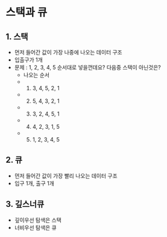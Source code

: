 # 스택과 큐

## 1. 스택

-   먼저 들어간 값이 가장 나중에 나오는 데이터 구조
-   입출구가 1개
-   문제 : 1, 2, 3, 4, 5 순서대로 넣을껀데요? 다음중 스택이 아닌것은?
    -   나오는 순서
    -   1. 3, 4, 5, 2, 1
    -   2. 5, 4, 3, 2, 1
    -   3. 3, 2, 4, 5, 1
    -   4. 4, 2, 3, 1, 5
    -   5. 1, 2, 3, 4, 5

## 2. 큐

-   먼저 들어간 값이 가장 빨리 나오는 데이터 구조
-   입구 1개, 출구 1개

## 3. 깊스너큐

-   깊이우선 탐색은 스택
-   너비우선 탐색은 큐